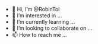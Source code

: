 - 👋 Hi, I’m @RobinTol
- 👀 I’m interested in ...
- 🌱 I’m currently learning ...
- 💞️ I’m looking to collaborate on ...
- 📫 How to reach me ...

<!---
RobinTol/RobinTol is a ✨ special ✨ repository because its `README.md` (this file) appears on your GitHub profile.
You can click the Preview link to take a look at your changes.
--->
